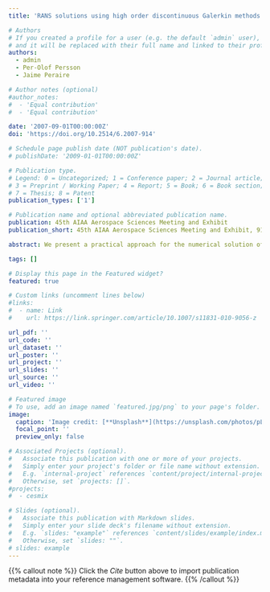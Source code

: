 ```yaml
---
title: 'RANS solutions using high order discontinuous Galerkin methods'

# Authors
# If you created a profile for a user (e.g. the default `admin` user), write the username (folder name) here
# and it will be replaced with their full name and linked to their profile.
authors:  
  - admin
  - Per-Olof Persson
  - Jaime Peraire

# Author notes (optional)
#author_notes:
#  - 'Equal contribution'
#  - 'Equal contribution'

date: '2007-09-01T00:00:00Z'
doi: 'https://doi.org/10.2514/6.2007-914'

# Schedule page publish date (NOT publication's date).
# publishDate: '2009-01-01T00:00:00Z'

# Publication type.
# Legend: 0 = Uncategorized; 1 = Conference paper; 2 = Journal article;
# 3 = Preprint / Working Paper; 4 = Report; 5 = Book; 6 = Book section;
# 7 = Thesis; 8 = Patent
publication_types: ['1']

# Publication name and optional abbreviated publication name.
publication: 45th AIAA Aerospace Sciences Meeting and Exhibit
publication_short: 45th AIAA Aerospace Sciences Meeting and Exhibit, 914

abstract: We present a practical approach for the numerical solution of the Reynolds averaged Navier-Stokes (RANS) equations using high-order discontinuous Galerkin methods. Turbulence is modeled by the Spalart-Allmaras (SA) one-equation model. We introduce an artificial viscosity model for SA equation which is aimed at accommodating high-order RANS approximations on grids which would otherwise be too coarse. Generally, the model term is only active at the edge of the boundary layer, where the grid resolution is insufficient to capture the abrupt change in curvature required for the eddy viscosity profile to match its free-stream value. Furthermore, the amount of viscosity required decreases with the grid resolution and vanishes when the resolution is sufficiently high. For transonic computations, an additional shock-capturing artificial viscosity model term is required. Numerical predictions for turbulent flows past a flat plate and a NACA 0012 airfoil are presented via comparison with the experimental measurements. In the flat plate case, grid refinement studies are performed in order to assess the convergence properties and demonstrate the effectiveness of high-order approximations.

tags: []

# Display this page in the Featured widget?
featured: true

# Custom links (uncomment lines below)
#links:
#  - name: Link
#    url: https://link.springer.com/article/10.1007/s11831-010-9056-z

url_pdf: ''
url_code: ''
url_dataset: ''
url_poster: ''
url_project: ''
url_slides: ''
url_source: ''
url_video: ''

# Featured image
# To use, add an image named `featured.jpg/png` to your page's folder.
image:
  caption: 'Image credit: [**Unsplash**](https://unsplash.com/photos/pLCdAaMFLTE)'
  focal_point: ''
  preview_only: false

# Associated Projects (optional).
#   Associate this publication with one or more of your projects.
#   Simply enter your project's folder or file name without extension.
#   E.g. `internal-project` references `content/project/internal-project/index.md`.
#   Otherwise, set `projects: []`.
#projects:
#  - cesmix

# Slides (optional).
#   Associate this publication with Markdown slides.
#   Simply enter your slide deck's filename without extension.
#   E.g. `slides: "example"` references `content/slides/example/index.md`.
#   Otherwise, set `slides: ""`.
# slides: example
---
```


{{% callout note %}}
Click the _Cite_ button above to import publication metadata into your reference management software.
{{% /callout %}}
